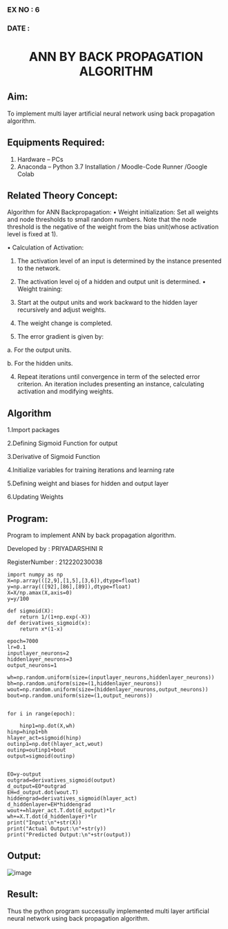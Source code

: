 ### EX NO : 6
### DATE  :
# <p align="center"> ANN BY BACK PROPAGATION ALGORITHM </p>
## Aim:
   To implement multi layer artificial neural network using back propagation algorithm.
## Equipments Required:
1. Hardware – PCs
2. Anaconda – Python 3.7 Installation / Moodle-Code Runner /Google Colab

## Related Theory Concept:

Algorithm for ANN Backpropagation: • Weight initialization: Set all weights and node thresholds to small random numbers. Note that the node threshold is the negative of the weight from the bias unit(whose activation level is fixed at 1).

• Calculation of Activation:

1. The activation level of an input is determined by the instance presented to the network.
2. The activation level oj of a hidden and output unit is determined.
• Weight training:

1. Start at the output units and work backward to the hidden layer recursively and adjust weights.

2. The weight change is completed.

3. The error gradient is given by:

a. For the output units.

b. For the hidden units.

4. Repeat iterations until convergence in term of the selected error criterion. An iteration includes presenting an instance, calculating activation and modifying weights.




## Algorithm

1.Import packages

2.Defining Sigmoid Function for output

3.Derivative of Sigmoid Function

4.Initialize variables for training iterations and learning rate

5.Defining weight and biases for hidden and output layer

6.Updating Weights

## Program:

Program to implement ANN by back propagation algorithm.

Developed by   : PRIYADARSHINI R

RegisterNumber :  212220230038

```PYTHON3
import numpy as np
X=np.array(([2,9],[1,5],[3,6]),dtype=float)
y=np.array(([92],[86],[89]),dtype=float)
X=X/np.amax(X,axis=0)
y=y/100

def sigmoid(X):
    return 1/(1+np.exp(-X))
def derivatives_sigmoid(x):
    return x*(1-x)

epoch=7000
lr=0.1
inputlayer_neurons=2 
hiddenlayer_neurons=3 
output_neurons=1 

wh=np.random.uniform(size=(inputlayer_neurons,hiddenlayer_neurons))
bh=np.random.uniform(size=(1,hiddenlayer_neurons))
wout=np.random.uniform(size=(hiddenlayer_neurons,output_neurons))
bout=np.random.uniform(size=(1,output_neurons))


for i in range(epoch):

    hinp1=np.dot(X,wh)
hinp=hinp1+bh
hlayer_act=sigmoid(hinp)
outinp1=np.dot(hlayer_act,wout)
outinp=outinp1+bout
output=sigmoid(outinp)


EO=y-output
outgrad=derivatives_sigmoid(output)
d_output=EO*outgrad
EH=d_output.dot(wout.T)
hiddengrad=derivatives_sigmoid(hlayer_act)
d_hiddenlayer=EH*hiddengrad
wout+=hlayer_act.T.dot(d_output)*lr
wh+=X.T.dot(d_hiddenlayer)*lr
print("Input:\n"+str(X))
print("Actual Output:\n"+str(y))
print("Predicted Output:\n"+str(output))

```

## Output:

![image](https://user-images.githubusercontent.com/81132849/168640174-fd0d95fd-1996-43a3-b0d2-a6e94c94b512.png)



## Result:
Thus the python program successully implemented multi layer artificial neural network using back propagation algorithm.
